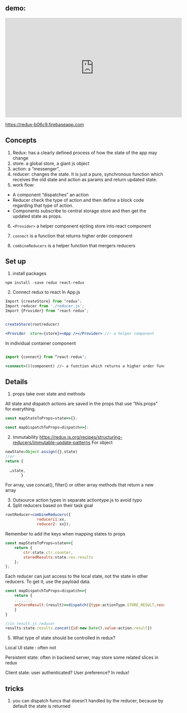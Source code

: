 ## demo: 

<iframe width="560" height="315" src="https://www.youtube.com/embed/TV522fX97zY" frameborder="0" allow="autoplay; encrypted-media" allowfullscreen></iframe>


https://redux-b06c9.firebaseapp.com

## Concepts
1. Redux: has a clearly defined process of how the state of the app may change
2. store: a global store, a giant js object
3. action: a “messenger”, 
4. reducer: changes the state. It is just a pure, synchronous function which receives the old state and action as params and return updated state. 
5. work flow:
* A component “dispatches” an action
* Reducer check the type of action and then define a block code regarding that type of action. 
* Components subscribe to central storage store and then get the updated state as props.

6. `<Provider>` a helper component ejcting store into react component

7. `connect` is a function that returns higher order component

8. `combineReducers` is a helper function that mergers reducers


## Set up
1. install packages
```
npm install -save redux react-redux
```
2. Connect redux to react
In App.js

```jsx
Import {createStore} from ‘redux’;
Import reducer from './reducer.js';
Import {Provider} from ‘react-redux’;


createStore(rootreducer)

<Provider  store={store}><App /></Provider> //— a helper component

```
In individual container component
```jsx

import {connect} from “react-redux";

<connect>()(component) //— a function which returns a higher order function, subscribe to the store
```

## Details
1. props take over state and methods

All state and dispatch actions are saved in the props that use “this.props” for everything.
```javascript
const mapStateToProps=state=>{};

const mapDispatchToProps=dispatch=>{:
```

2. Immutability
https://redux.js.org/recipes/structuring-reducers/immutable-update-patterns
For object
```javascript
newState=Object.assign({},state)
//or
return {
  
  …state,               
       }
```
For array, use concat(), filter() or other array methods that return a new array

3. Outsource action types in separate actiontype.js to avoid typo
4. Split reducers based on their task goal
```javascript
rootReducer=combineReducers({ 
              reduceri1:xx, 
              reducer2: xx});
```
Remember to add the keys when mapping states to props
```javascript
const mapStateToProps=state=>{
    return {
        ctr:state.ctr.counter,  
        storedResults:state.res.results
    };
};
```

Each reducer can just access to the local state, not the state in other reducers. To get it, use the payload data.
```javascript
const mapDispatchToProps=dispatch=>{
    return {
    ........
    onStoreResult:(result)=>dispatch({type:actionType.STORE_RESULT,result:result}),
    }
}

//in result.js reducer
results:state.results.concat({id:new Date(),value:action.result}) 
```

5. What type of state should be controlled in redux?

Local UI state : often not

Persistent state: often in backend server, may store some related slices in redux

Client state: user authenticated? User preference? In redux!

## tricks
1. you can dispatch funcs that doesn’t handled by the reducer, because by default the state is returned
